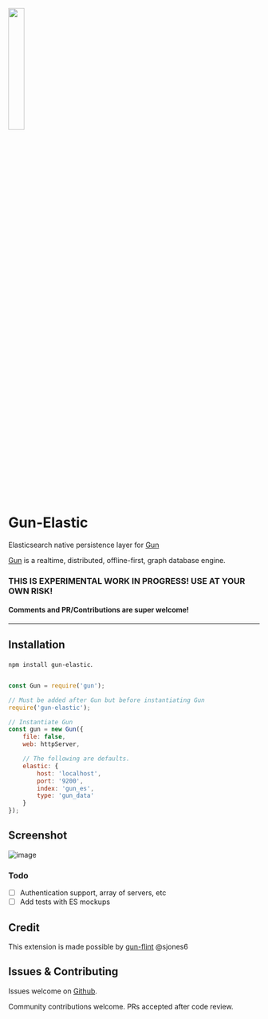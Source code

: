 <p>
    <a href="http://gun.js.org/"><img width="25%" src="https://cldup.com/TEy9yGh45l.svg"/></a>
</p> 

# Gun-Elastic
Elasticsearch native persistence layer for [Gun](https://github.com/amark/gun)

[Gun](https://github.com/amark/gun) is a realtime, distributed, offline-first, graph database engine.

### THIS IS EXPERIMENTAL WORK IN PROGRESS! USE AT YOUR OWN RISK!
#### Comments and PR/Contributions are super welcome!

-------------
## Installation

`npm install gun-elastic`.

```javascript

const Gun = require('gun');

// Must be added after Gun but before instantiating Gun
require('gun-elastic');

// Instantiate Gun
const gun = new Gun({
    file: false,
    web: httpServer,

    // The following are defaults.
    elastic: {
        host: 'localhost',
        port: '9200',
        index: 'gun_es',
        type: 'gun_data'
    }
});
```

## Screenshot
![image](https://user-images.githubusercontent.com/1423657/34941573-98c95322-f9f4-11e7-992b-1f94e10a45eb.png)

### Todo
* [ ] Authentication support, array of servers, etc
* [ ] Add tests with ES mockups

## Credit
This extension is made possible by [gun-flint](https://github.com/sjones6/gun-flint) @sjones6

## Issues & Contributing

Issues welcome on [Github](https://github.com/lmangani/gun-elastic/issues).

Community contributions welcome. PRs accepted after code review.
